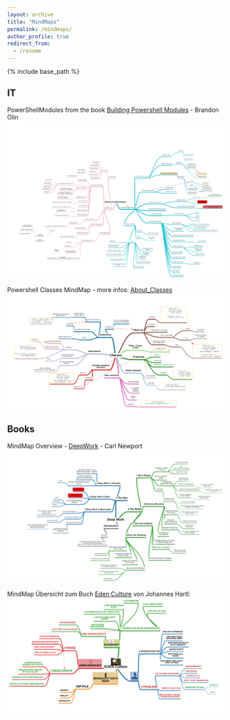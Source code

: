 ```yaml
---
layout: archive
title: "MindMaps"
permalink: /mindmaps/
author_profile: true
redirect_from:
  - /resume
---
```


{% include base_path %}
## IT 

PowerShellModules from the book [Building Powershell Modules](https://leanpub.com/building-powershell-modules) - Brandon Olin
<a href="https://nasan.ch/images/PowerShellModules.png">
         <img alt="PowerShellModules.png" src="/images/PowerShellModules.png">
      </a>

Powershell Classes MindMap - more infos: [About_Classes](https://docs.microsoft.com/en-us/powershell/module/microsoft.powershell.core/about/about_classes?view=powershell-7.2#inheritance-in-powershell-classes)
<a href="https://nasan.ch/images/PowerShellClasses.png">
         <img alt="PowerShellClasses.png" src="/images/PowerShellClasses.png">
      </a>
## Books

MindMap Overview - [DeepWork](https://www.amazon.de/Deep-Work-Focused-Success-Distracted/dp/0349411905) - Carl Newport
<a href="https://nasan.ch/images/DeepWork.png">
         <img alt="DeepWork.png" src="/images/DeepWork.png">
      </a>

MindMap Übersicht zum Buch [Eden Culture](https://www.amazon.de/Eden-Culture-%C3%96kologie-Herzens-Morgen/dp/3451033089) von Johannes Hartl: 
<a href="https://nasan.ch/images/edenculture.png">
         <img alt="edenculture.png" src="/images/edenculture.png">
      </a>




